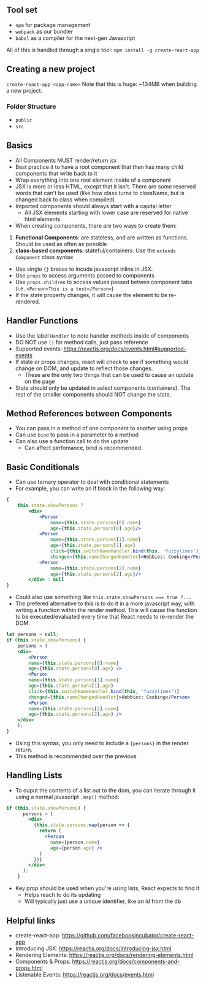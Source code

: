 ## Tool set
* `npm` for package management
* `webpack` as our bundler
* `babel` as a compiler for the next-gen Javascript

All of this is handled through a single tool:
`npm install -g create-react-app`

## Creating a new project
`create-react-app <app-name>`
Note that this is huge: ~134MB when building a new project.

### Folder Structure
* `public`
* `src`

## Basics
* All Components MUST render/return jsx
* Best practice it to have a root component that then has many child components that write back to it
* Wrap everything into one root element inside of a component
* JSX is more or less HTML, except that it isn't. There are some reserved words that can't be used (like how class turns to className, but is changed back to class when compiled)
* Imported components should always start with a capital letter
    * All JSX elements starting with lower case are reserved for native html elements
* When creating components, there are two ways to create them:
1. __Functional Components__: are stateless, and are written as functions. Should be used as often as possible
2. __class-based components__: stateful/containers. Use the `extends Component` class syntax
* Use single `{}` brases to incude javascript inline in JSX.
* Use `props` to access arguments passed to components
* Use `props.children` to access values passed betwen component tabs (i.e. `<Person>This is a test</Person>`)
* If the state property changes, it will cause the element to be re-rendered.

## Handler Functions
* Use the label `Handler` to note handler methods inside of components
* DO NOT use `()` for method calls, just pass reference
* Supported events: https://reactjs.org/docs/events.html#supported-events
* If state or props changes, react will check to see if something would change on DOM, and update to reflect those changes.
    * These are the only two things that can be used to cause an update on the page
* State should only be updated in select components (containers). The rest of the smaller components should NOT change the state.

## Method References between Components
* You can pass in a method of one component to another using props
* Can use `bind` to pass in a parameter to a method
* Can also use a function call to do the update
    * Can affect perfomance, bind is recommended.

## Basic Conditionals
* Can use ternary operator to deal with conditional statements
* For example, you can write an if block in the following way:
```jsx
{ 
    this.state.showPersons ? 
        <div>
            <Person 
                name={this.state.persons[0].name} 
                age={this.state.persons[0].age}/>
            <Person 
                name={this.state.persons[1].name} 
                age={this.state.persons[1].age}
                click={this.switchNameHandler.bind(this, 'fuzzylimes')}
                changed={this.nameChangedHandler}>Hobbies: Cooking</Person>
            <Person 
                name={this.state.persons[2].name} 
                age={this.state.persons[2].age}/>
        </div> : null
}
```
* Could also use something like `this.state.showPersons === true ?...`
* The prefered alternative to this is to do it in a more javascript way, with writing a function within the render method. This will cause the function to be executed/evaluated every time that React needs to re-render the DOM.
```jsx
let persons = null;
if (this.state.showPersons) {
    persons = (
    <div>
        <Person
        name={this.state.persons[0].name}
        age={this.state.persons[0].age} />
        <Person
        name={this.state.persons[1].name}
        age={this.state.persons[1].age}
        click={this.switchNameHandler.bind(this, 'fuzzylimes')}
        changed={this.nameChangedHandler}>Hobbies: Cooking</Person>
        <Person
        name={this.state.persons[2].name}
        age={this.state.persons[2].age} />
    </div>
    );
}
```
* Using this syntax, you only need to include a `{persons}` in the render return.
* This method is recommended over the previous

## Handling Lists
* To ouput the contents of a list out to the dom, you can iterate through it using a normal javascript `.map()` method:
```jsx
if (this.state.showPersons) {
      persons = (
        <div>
          {this.state.persons.map(person => {
            return (
              <Person
                name={person.name}
                age={person.age} />
            )
          })}
        </div>
      );
    }
```
* Key prop should be used when you're using lists, React expects to find it
    * Helps reach to do its updating
    * Will typically just use a unique identifier, like an id from the db


## Helpful links
* create-react-app: https://github.com/facebookincubator/create-react-app
* Introducing JSX: https://reactjs.org/docs/introducing-jsx.html
* Rendering Elements: https://reactjs.org/docs/rendering-elements.html
* Components & Props: https://reactjs.org/docs/components-and-props.html
* Listenable Events: https://reactjs.org/docs/events.html